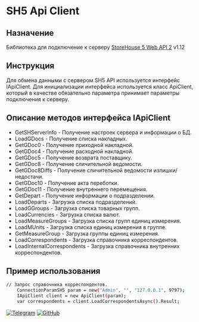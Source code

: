 ﻿# SH5 Api Client

## Назначение

Библиотека для подключение к серверу [StoreHouse 5 Web API 2](https://docs.rkeeper.ru/sh5/api) v1.12

## Инструкция

Для обмена данными с сервером SH5 API используется интерфейс IApiClient. Для инициализации интерфейса используется класс ApiClient, который в качестве обязательно параметра принимает параметры подключения к серверу.

## Описание методов интерфейса IApiClient

- GetSHServerInfo - Получение настроек сервера и информации о БД.
- LoadGDocs - Получение списка накладных.
- GetGDoc0 - Получение приходной накладной.
- GetGDoc4 - Получение расходной накладной.
- GetGDoc5 - Получение возврата поставщику.
- GetGDoc8 - Получение сличительной ведомости.
- GetGDoc8Diffs - Получение сличительной ведомости излишки/недостачи.
- GetGDoc10 - Получение акта переботки.
- GetGDoc11 - Получение внутреннего перемещения.
- GetDepart - Получение информации о подразделении.
- LoadDeparts - Загрузка списка подразделений.
- LoadGGroups - Загрузка списка товарных групп.
- LoadCurrencies - Загрузка списка валют.
- LoadMeasureGroups - Загрузка списка групп единиц измерения.
- LoadMUnits - Загрузка списка единиц измерения в группе.
- GetMeasureGroup - Загрузка группы единиц измерения.
- LoadCorrespondents - Загрузка справочника корреспондентов.
- LoadInternalCorrespondents - Загрузка справочника внутренних корреспондентов.

## Пример использования

```sh
// Запрос справочника корреспондентов.
    ConnectionParamSH5 param = new("Admin", "", "127.0.0.1", 9797);
    IApiClient client = new ApiClient(param);
    var correspondents = client.LoadCorrespondentsAsync().Result;
```

[![Telegram](https://img.shields.io/badge/Telegram-2CA5E0?style=for-the-badge&logo=telegram&logoColor=white)](https://t.me/sin39rus)
[![GitHub](https://img.shields.io/badge/github-%23121011.svg?style=for-the-badge&logo=github&logoColor=white)](https://github.com/sin39rus)